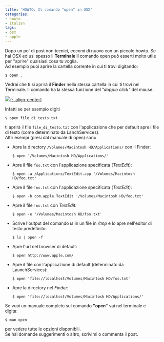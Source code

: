 ```yaml
---
title: 'HOWTO: Il comando "open" in OSX'
categories:
- howto
- italian
tags:
- osx
- apple
---
```

Dopo un po' di post non tecnici, eccomi di nuovo con un piccolo
howto. Se hai OSX ed usi spesso il
**Terminale** il comando open può esserti molto utile per "aprire" qualsiasi
cosa tu voglia.  
Ad esempio puoi aprire la cartella corrente in cui ti trovi digitando:

```
$ open .
```

Vedrai che ti si aprirà il **Finder** nella stessa cartella in cui ti trovi
nel Terminale. Il comando ha la stessa funzione del _"doppio click"_ del
mouse.

[![]({{site.url}}/assets/images/open-osx.png){: .align-center}]({{site.url}}/assets/images/open-osx.png)

Infatti se per esempio digiti

```
$ open file_di_testo.txt
```

ti aprirà il file `file_di_testo.txt` con l'applicazione che per default apre
i file di testo (come determinato da LanchServices).  
Altri esempi (presi dal manuale di open) sono:

  * Apre la directory `/Volumes/Macintosh HD/Applications/` con il Finder: 
    
    ```
    $ open '/Volumes/Macintosh HD/Applications/'
    ```
  * Apre il file `foo.txt` con l'applicazione specificata (_TextEdit_): 
    
    ```
    $ open -a /Applications/TextEdit.app '/Volumes/Macintosh HD/foo.txt'
    ```
  * Apre il file `foo.txt` con l'applicazione specificata (_TextEdit_): 

    ```
    $ open -b com.apple.TextEdit '/Volumes/Macintosh HD/foo.txt'
    ```
  * Apre il file `foo.txt` con _TextEdit:_
    
    ```
    $ open -e '/Volumes/Macintosh HD/foo.txt'
    ```
  * Scrive l'output del comando _ls_ in un file in _/tmp_ e lo apre nell'editor di testo predefinito:

    ```
    $ ls | open -f
    ```
  * Apre l'url nel browser di default:

    ```
    $ open http://www.apple.com/
    ```
  * Apre il file con l'applicazione di default (determinato da LaunchServices):

    ```
    $ open 'file://localhost/Volumes/Macintosh HD/foo.txt'
    ```
  * Apre la directory nel _Finder:_

    ```
    $ open 'file://localhost/Volumes/Macintosh HD/Applications/'
    ```

Se vuoi un manuale completo sul comando **"open"** vai nel terminale e digita:

```
$ man open
```

per vedere tutte le opzioni disponibili.  
Se hai domande suggerimenti o altro, scrivimi o commenta il post.
